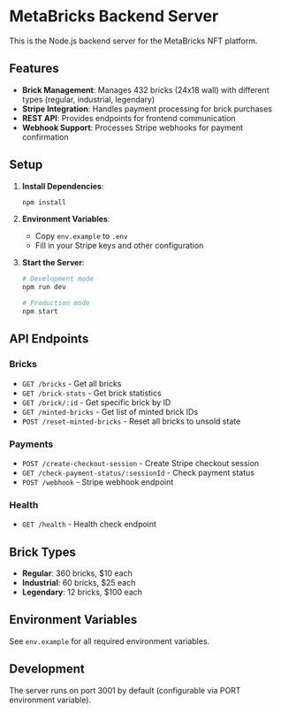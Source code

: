 # MetaBricks Backend Server

This is the Node.js backend server for the MetaBricks NFT platform.

## Features

- **Brick Management**: Manages 432 bricks (24x18 wall) with different types (regular, industrial, legendary)
- **Stripe Integration**: Handles payment processing for brick purchases
- **REST API**: Provides endpoints for frontend communication
- **Webhook Support**: Processes Stripe webhooks for payment confirmation

## Setup

1. **Install Dependencies**:
   ```bash
   npm install
   ```

2. **Environment Variables**:
   - Copy `env.example` to `.env`
   - Fill in your Stripe keys and other configuration

3. **Start the Server**:
   ```bash
   # Development mode
   npm run dev
   
   # Production mode
   npm start
   ```

## API Endpoints

### Bricks
- `GET /bricks` - Get all bricks
- `GET /brick-stats` - Get brick statistics
- `GET /brick/:id` - Get specific brick by ID
- `GET /minted-bricks` - Get list of minted brick IDs
- `POST /reset-minted-bricks` - Reset all bricks to unsold state

### Payments
- `POST /create-checkout-session` - Create Stripe checkout session
- `GET /check-payment-status/:sessionId` - Check payment status
- `POST /webhook` - Stripe webhook endpoint

### Health
- `GET /health` - Health check endpoint

## Brick Types

- **Regular**: 360 bricks, $10 each
- **Industrial**: 60 bricks, $25 each  
- **Legendary**: 12 bricks, $100 each

## Environment Variables

See `env.example` for all required environment variables.

## Development

The server runs on port 3001 by default (configurable via PORT environment variable).

